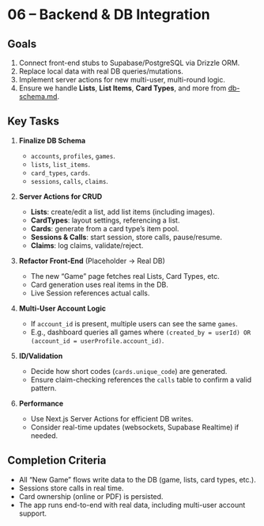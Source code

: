 # 06 – Backend & DB Integration

## Goals
1. Connect front-end stubs to Supabase/PostgreSQL via Drizzle ORM.
2. Replace local data with real DB queries/mutations.
3. Implement server actions for new multi-user, multi-round logic.
4. Ensure we handle **Lists**, **List Items**, **Card Types**, and more from [db-schema.md](../db-schema.md).

## Key Tasks

1. **Finalize DB Schema**
   - `accounts`, `profiles`, `games`.
   - `lists`, `list_items`.
   - `card_types`, `cards`.
   - `sessions`, `calls`, `claims`.

2. **Server Actions for CRUD**
   - **Lists**: create/edit a list, add list items (including images).
   - **CardTypes**: layout settings, referencing a list.
   - **Cards**: generate from a card type’s item pool.
   - **Sessions & Calls**: start session, store calls, pause/resume.
   - **Claims**: log claims, validate/reject.

3. **Refactor Front-End** (Placeholder → Real DB)
   - The new “Game” page fetches real Lists, Card Types, etc.
   - Card generation uses real items in the DB.
   - Live Session references actual calls.

4. **Multi-User Account Logic**
   - If `account_id` is present, multiple users can see the same `games`.
   - E.g., dashboard queries all games where `(created_by = userId) OR (account_id = userProfile.account_id)`.

5. **ID/Validation**
   - Decide how short codes (`cards.unique_code`) are generated.
   - Ensure claim-checking references the `calls` table to confirm a valid pattern.

6. **Performance**
   - Use Next.js Server Actions for efficient DB writes.
   - Consider real-time updates (websockets, Supabase Realtime) if needed.

## Completion Criteria
- All “New Game” flows write data to the DB (game, lists, card types, etc.).
- Sessions store calls in real time.
- Card ownership (online or PDF) is persisted.
- The app runs end-to-end with real data, including multi-user account support.
